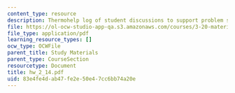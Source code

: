 ```yaml
---
content_type: resource
description: Thermohelp log of student discussions to support problem sets.
file: https://ol-ocw-studio-app-qa.s3.amazonaws.com/courses/3-20-materials-at-equilibrium-sma-5111-fall-2003/83e4fe4dab47fe2e50e47cc6bb74a20e_hw_2_14.pdf
file_type: application/pdf
learning_resource_types: []
ocw_type: OCWFile
parent_title: Study Materials
parent_type: CourseSection
resourcetype: Document
title: hw_2_14.pdf
uid: 83e4fe4d-ab47-fe2e-50e4-7cc6bb74a20e
---
```

